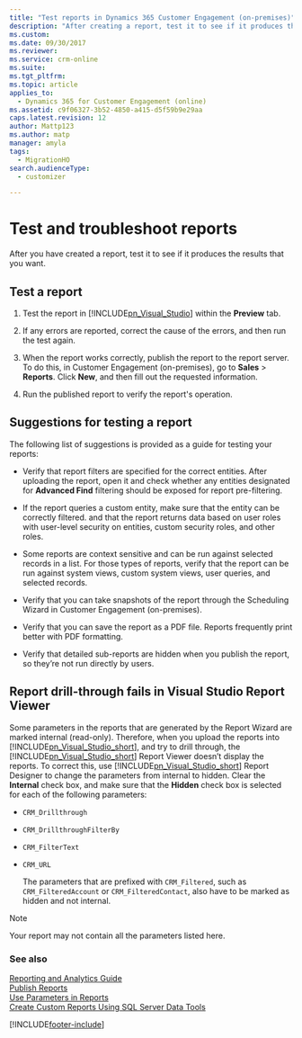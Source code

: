 ```yaml
---
title: "Test reports in Dynamics 365 Customer Engagement (on-premises)"
description: "After creating a report, test it to see if it produces the results you want. This page explains how to test a report and offers suggestions on what to test."
ms.custom: 
ms.date: 09/30/2017
ms.reviewer: 
ms.service: crm-online
ms.suite: 
ms.tgt_pltfrm: 
ms.topic: article
applies_to: 
  - Dynamics 365 for Customer Engagement (online)
ms.assetid: c9f06327-3b52-4850-a415-d5f59b9e29aa
caps.latest.revision: 12
author: Mattp123
ms.author: matp
manager: amyla
tags: 
  - MigrationHO
search.audienceType: 
  - customizer

---
```

# Test and troubleshoot reports

After you have created a report, test it to see if it produces the results that you want.  
  
## Test a report  
  
1. Test the report in [!INCLUDE[pn_Visual_Studio](../includes/pn-visual-studio.md)] within the **Preview** tab.  
  
2. If any errors are reported, correct the cause of the errors, and then run the test again.  
  
3. When the report works correctly, publish the report to the report server. To do this, in Customer Engagement (on-premises), go to **Sales** > **Reports**. Click **New**, and then fill out the requested information.  
  
4. Run the published report to verify the report's operation.  
  
## Suggestions for testing a report  
 The following list of suggestions is provided as a guide for testing your reports:  
  
- Verify that report filters are specified for the correct entities. After uploading the report, open it and check whether any entities designated for **Advanced Find** filtering should be exposed for report pre-filtering.  
  
- If the report queries a custom entity, make sure that the entity can be correctly filtered. and that the report returns data based on user roles with user-level security on entities, custom security roles, and other roles.  
  
- Some reports are context sensitive and can be run against selected records in a list. For those types of reports, verify that the report can be run against system views, custom system views, user queries, and selected records.  
  
- Verify that you can take snapshots of the report through the Scheduling Wizard in Customer Engagement (on-premises).  
  
- Verify that you can save the report as a PDF file. Reports frequently print better with PDF formatting.  
  
- Verify that detailed sub-reports are hidden when you publish the report, so they’re not run directly by users.  
  
## Report drill-through fails in Visual Studio Report Viewer  
 Some parameters in the reports that are generated by the Report Wizard are marked internal (read-only). Therefore, when you upload the reports into [!INCLUDE[pn_Visual_Studio_short](../includes/pn-visual-studio-short.md)], and try to drill through, the [!INCLUDE[pn_Visual_Studio_short](../includes/pn-visual-studio-short.md)] Report Viewer doesn’t display the reports. To correct this, use [!INCLUDE[pn_Visual_Studio_short](../includes/pn-visual-studio-short.md)] Report Designer to change the parameters from internal to hidden. Clear the **Internal** check box, and make sure that the **Hidden** check box is selected for each of the following parameters:  
  
- `CRM_Drillthrough`  
  
- `CRM_DrillthroughFilterBy`  
  
- `CRM_FilterText`  
  
- `CRM_URL`  
  
  The parameters that are prefixed with `CRM_Filtered`, such as `CRM_FilteredAccount` or `CRM_FilteredContact`, also have to be marked as hidden and not internal.  
  
> [!NOTE]
>  Your report may not contain all the parameters listed here.  
  
### See also  
 [Reporting and Analytics Guide](../analytics/reporting-analytics-with-dynamics-365.md)   
 [Publish Reports](../analytics/publish-reports.md)   
 [Use Parameters in Reports](../analytics/use-parameters-in-reports.md)   
 [Create Custom Reports Using SQL Server Data Tools](../analytics/create-a-new-report-using-sql-server-data-tools.md)


[!INCLUDE[footer-include](../../../includes/footer-banner.md)]
